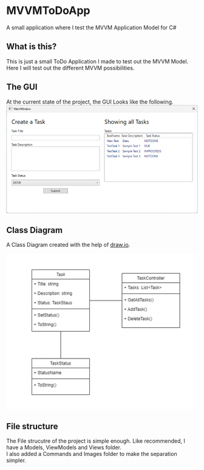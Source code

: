 # MVVMToDoApp
A small application where I test the MVVM Application Model for C#

## What is this?
This is just a small ToDo Application I made to test out the MVVM Model. Here I will test out the different MVVM possibilities.

## The GUI
At the current state of the project, the GUI Looks like the following.
![The current GUI](./Images/CurrentGUI.png)

## Class Diagram
A Class Diagram created with the help of [draw.io](https://draw.io/).

![Class Diagram](./Images/ClassDiagram.png)

## File structure
The File strucutre of the project is simple enough. Like recommended, I have a Models, ViewModels and Views folder. <br>
I also added a Commands and Images folder to make the separation simpler. 